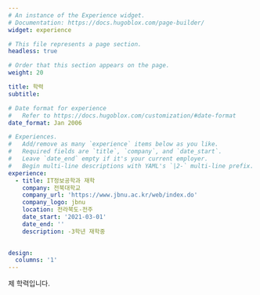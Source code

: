 ```yaml
---
# An instance of the Experience widget.
# Documentation: https://docs.hugoblox.com/page-builder/
widget: experience

# This file represents a page section.
headless: true

# Order that this section appears on the page.
weight: 20

title: 학력
subtitle:

# Date format for experience
#   Refer to https://docs.hugoblox.com/customization/#date-format
date_format: Jan 2006

# Experiences.
#   Add/remove as many `experience` items below as you like.
#   Required fields are `title`, `company`, and `date_start`.
#   Leave `date_end` empty if it's your current employer.
#   Begin multi-line descriptions with YAML's `|2-` multi-line prefix.
experience:
  - title: IT정보공학과 재학
    company: 전북대학교
    company_url: 'https://www.jbnu.ac.kr/web/index.do'
    company_logo: jbnu
    location: 전라북도-전주
    date_start: '2021-03-01'
    date_end: ''
    description: -3학년 재학중
         

design:
  columns: '1'
---
```

<div class="text-justify">
  제 학력입니다.
</div>